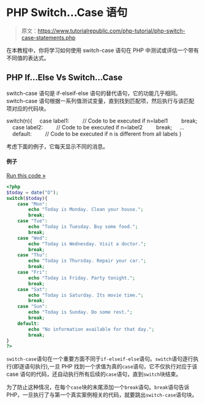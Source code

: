 # PHP Switch…Case 语句

> 原文：<https://www.tutorialrepublic.com/php-tutorial/php-switch-case-statements.php>

在本教程中，你将学习如何使用 switch-case 语句在 PHP 中测试或评估一个带有不同值的表达式。

## PHP If…Else Vs Switch…Case

switch-case 语句是 if-elseif-else 语句的替代语句，它的功能几乎相同。switch-case 语句根据一系列值测试变量，直到找到匹配项，然后执行与该匹配项对应的代码块。

switch(n){
    case label1:
        // Code to be executed if n=label1
        break;
    case label2:
        // Code to be executed if n=label2
        break;
    ...
    default:
        // Code to be executed if n is different from all labels
}

考虑下面的例子，它每天显示不同的消息。

#### 例子

[Run this code »](../codelab.php?topic=php&file=switch-case-statement "Run this code to view the output")

```php
<?php
$today = date("D");
switch($today){
    case "Mon":
        echo "Today is Monday. Clean your house.";
        break;
    case "Tue":
        echo "Today is Tuesday. Buy some food.";
        break;
    case "Wed":
        echo "Today is Wednesday. Visit a doctor.";
        break;
    case "Thu":
        echo "Today is Thursday. Repair your car.";
        break;
    case "Fri":
        echo "Today is Friday. Party tonight.";
        break;
    case "Sat":
        echo "Today is Saturday. Its movie time.";
        break;
    case "Sun":
        echo "Today is Sunday. Do some rest.";
        break;
    default:
        echo "No information available for that day.";
        break;
}
?>
```

`switch-case`语句在一个重要方面不同于`if-elseif-else`语句。`switch`语句逐行执行(即逐语句执行),一旦 PHP 找到一个求值为真的`case`语句，它不仅执行对应于该 case 语句的代码，还自动执行所有后续的`case`语句，直到`switch`块结束。

为了防止这种情况，在每个`case`块的末尾添加一个`break`语句。`break`语句告诉 PHP，一旦执行了与第一个真实案例相关的代码，就要跳出`switch-case`语句块。